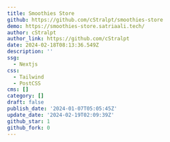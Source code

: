 ```yaml
---
title: Smoothies Store
github: https://github.com/cStralpt/smoothies-store
demo: https://smoothies-store.satriaali.tech/
author: cStralpt
author_link: https://github.com/cStralpt
date: 2024-02-18T08:13:36.549Z
description: ''
ssg:
  - Nextjs
css:
  - Tailwind
  - PostCSS
cms: []
category: []
draft: false
publish_date: '2024-01-07T05:05:45Z'
update_date: '2024-02-19T02:09:39Z'
github_star: 1
github_fork: 0
---
```

